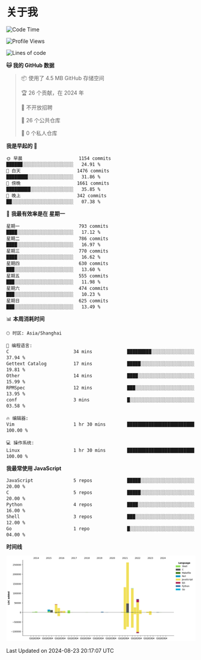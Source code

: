 # 关于我

<!--START_SECTION:waka-->
![Code Time](http://img.shields.io/badge/Code%20Time-889%20hrs%2045%20mins-blue)

![Profile Views](http://img.shields.io/badge/%E4%B8%AA%E4%BA%BA%E8%B5%84%E6%96%99%E8%A7%82%E7%9C%8B%E6%AC%A1%E6%95%B0-0-blue)

![Lines of code](https://img.shields.io/badge/%E4%BB%8E%E3%80%8CHello%20World%E3%80%8D%E8%B5%B7%E6%88%91%E5%B7%B2%E7%BB%8F%E5%86%99%E4%BA%86-762.2%20thousand%20%E8%A1%8C%E4%BB%A3%E7%A0%81-blue)

**🐱 我的 GitHub 数据** 

> 📦  使用了 4.5 MB GitHub 存储空间 
 > 
> 🏆 26 个贡献，在 2024 年
 > 
> 🚫 不开放招聘
 > 
> 📜 26 个公共仓库 
 > 
> 🔑 0 个私人仓库 
 > 
**我是早起的 🐤** 

```text
🌞 早晨                     1154 commits        ██████░░░░░░░░░░░░░░░░░░░   24.91 % 
🌆 白天                     1476 commits        ████████░░░░░░░░░░░░░░░░░   31.86 % 
🌃 傍晚                     1661 commits        █████████░░░░░░░░░░░░░░░░   35.85 % 
🌙 晚上                     342 commits         ██░░░░░░░░░░░░░░░░░░░░░░░   07.38 % 
```
📅 **我最有效率是在 星期一** 

```text
星期一                      793 commits         ████░░░░░░░░░░░░░░░░░░░░░   17.12 % 
星期二                      786 commits         ████░░░░░░░░░░░░░░░░░░░░░   16.97 % 
星期三                      770 commits         ████░░░░░░░░░░░░░░░░░░░░░   16.62 % 
星期四                      630 commits         ███░░░░░░░░░░░░░░░░░░░░░░   13.60 % 
星期五                      555 commits         ███░░░░░░░░░░░░░░░░░░░░░░   11.98 % 
星期六                      474 commits         ███░░░░░░░░░░░░░░░░░░░░░░   10.23 % 
星期日                      625 commits         ███░░░░░░░░░░░░░░░░░░░░░░   13.49 % 
```


📊 **本周消耗时间** 

```text
🕑︎ 时区: Asia/Shanghai

💬 编程语言: 
C                        34 mins             █████████░░░░░░░░░░░░░░░░   37.94 % 
Gettext Catalog          17 mins             █████░░░░░░░░░░░░░░░░░░░░   19.81 % 
Other                    14 mins             ████░░░░░░░░░░░░░░░░░░░░░   15.99 % 
RPMSpec                  12 mins             ███░░░░░░░░░░░░░░░░░░░░░░   13.95 % 
conf                     3 mins              █░░░░░░░░░░░░░░░░░░░░░░░░   03.58 % 

🔥 编辑器: 
Vim                      1 hr 30 mins        █████████████████████████   100.00 % 

💻 操作系统: 
Linux                    1 hr 30 mins        █████████████████████████   100.00 % 
```

**我最常使用 JavaScript** 

```text
JavaScript               5 repos             █████░░░░░░░░░░░░░░░░░░░░   20.00 % 
C                        5 repos             █████░░░░░░░░░░░░░░░░░░░░   20.00 % 
Python                   4 repos             ████░░░░░░░░░░░░░░░░░░░░░   16.00 % 
Shell                    3 repos             ███░░░░░░░░░░░░░░░░░░░░░░   12.00 % 
Go                       1 repo              █░░░░░░░░░░░░░░░░░░░░░░░░   04.00 % 
```



**时间线**

![Lines of Code chart](https://raw.githubusercontent.com/Arondight/Arondight/master/assets/bar_graph.png)


 Last Updated on 2024-08-23 20:17:07 UTC
<!--END_SECTION:waka-->
